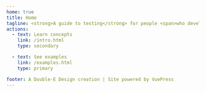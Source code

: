 ```yaml
---
home: true
title: Home
tagline: <strong>A guide to testing</strong> for people <span>who develop websites for people</span>
actions:
  - text: Learn concepts
    link: /intro.html
    type: secondary

  - text: See examples
    link: /examples.html
    type: primary

footer: A Double-E Design creation | Site powered by VuePress
---
```


<Pyramid></Pyramid>